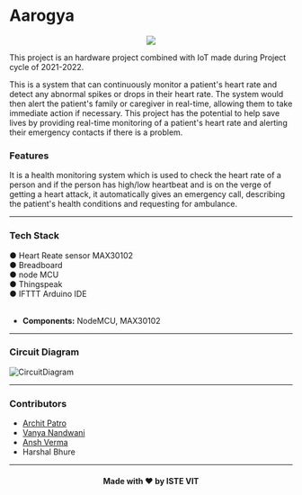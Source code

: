 # Aarogya

<div align="center">
	<a href="https://istevit.in/" target="_blank">
		<img src="https://ik.imagekit.io/pjbsfzv5ci/111881788-33353b80-89d8-11eb-9db1-746eba087b05_60cRdfJ_4C.png?updatedAt=1636800410212">
	</a>
</div>

This project is an hardware project combined with IoT made during Project cycle of 2021-2022.

This is a system that can continuously monitor a patient's heart rate and detect any abnormal spikes or drops in their heart rate. The system would then alert the patient's family or caregiver in real-time, allowing them to take immediate action if necessary. This project has the potential to help save lives by providing real-time monitoring of a patient's heart rate and alerting their emergency contacts if there is a problem.

### Features

It is a health monitoring system which is used to check the heart rate of a person and if the person has high/low heartbeat and is on the verge of getting a heart attack, it automatically gives an emergency call, describing the patient's health conditions and requesting for ambulance.

---

 ### Tech Stack 

●	Heart Reate sensor MAX30102<br>
●	Breadboard<br>
●	node MCU<br>
●	Thingspeak<br>
●	IFTTT Arduino IDE<br>
<br>

- **Components:** NodeMCU, MAX30102

---

### Circuit Diagram

![CircuitDiagram](https://user-images.githubusercontent.com/91776131/213242261-07d7a4be-4740-446d-a5d2-b3b9169d31a4.jpg)

---

### Contributors

- [Archit Patro](https://github.com/Archit-Patro)
- [Vanya Nandwani](https://github.com/vannyyyaaa)
- [Ansh Verma](https://github.com/anshverma1612)
- Harshal Bhure

---

<h4 align="center">Made with ❤️ by ISTE VIT </h4>
